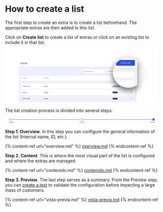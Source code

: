 How to create a list
====================

The first step to create an extra is to create a list beforehand. The appropriate extras are then added to this list.

Click on **Create list** to create a list of extras or click on an existing list to include it in that list.

![](../.gitbook/assets/CreateListButtonDetail.png)

The list creation process is divided into several steps.

![](../.gitbook/assets/ExtrasSteps.png)

**Step 1. Overview**. In this step you can configure the general information of the list (Internal name, ID, etc.).

{% content-ref url="overview.md" %}
[overview.md](overview.md)
{% endcontent-ref %}

**Step 2. Content**. This is where the most visual part of the list is configured and where the extras are managed.

{% content-ref url="contenido.md" %}
[contenido.md](contenido.md)
{% endcontent-ref %}

**Step 3. Preview**. The last step serves as a summary. From the Preview step, you can [create a test](../como-hacer-un-test.md) to validate the configuration before impacting a large mass of customers.

{% content-ref url="vista-previa.md" %}
[vista-previa.md](vista-previa.md)
{% endcontent-ref %}

